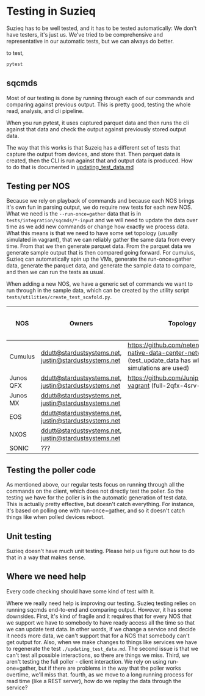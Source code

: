 # Testing in Suzieq

Suzieq has to be well tested, and it has to be tested automatically: We don't have testers, it's just us. We've tried to be comprehensive and representative in our automatic tests, but we can always do better.

to test,

```bash
pytest
```

## sqcmds

Most of our testing is done by running through each of our commands and comparing against previous output. This is pretty good, testing the whole read, analysis, and cli pipeline.

When you run pytest, it uses captured parquet data and then runs the cli against that data and check the output against previously stored output data.

The way that this works is that Suzeiq has a different set of tests that capture the output from devices, and store that. Then parquet data is created, then the CLI is run against that and output data is produced. How to do that is documented in [updating_test_data.md](updating_test_data.md)

## Testing per NOS

Because we rely on playback of commands and because each NOS brings it's own fun in parsing output, we do require new tests for each new NOS. What we need is the `--run-once=gather` data that is in `tests/integration/sqcmds/*-input` and we will need to update the data over time as we add new commands or change how exactly we process data. What this means is that we need to have some set topology (usually simulated in vagrant), that we can reliably gather the same data from every time. From that we then generate parquet data. From the parquet data we generate sample output that is then compared going forward. For cumulus, Suzieq can automatically spin up the VMs, generate the run-once=gather data, generate the parquet data, and generate the sample data to compare, and then we can run the tests as usual.

When adding a new NOS, we have a generic set of commands we want to run through in the sample data, which can be created by the utility script `tests/utilities/create_test_scafold.py`.

| NOS | Owners| Topology | spin up VM in pytest| autogenerate in pytest |
| --- | ------| ----| ---- | --- |
| Cumulus | ddutt@stardustsystems.net, justin@stardustsystems.net | https://github.com/netenglabs/cloud-native-data-center-networking  (test_update_data has which simulations are used)| Yes | Yes |
| Junos QFX | ddutt@stardustsystems.net, justin@stardustsystems.net | https://github.com/Juniper/vqfx10k-vagrant (full-2qfx-4srv-evpnvxlan) | No | Yes|
| Junos MX | ddutt@stardustsystems.net, justin@stardustsystems.net | | No | No |
| EOS | ddutt@stardustsystems.net, justin@stardustsystems.net | | No | Yes |
| NXOS | ddutt@stardustsystems.net, justin@stardustsystems.net | | No | Yes |
| SONIC | ??? | | No | Yes |

## Testing the poller code

As mentioned above, our regular tests focus on running through all the commands on the client, which does not directly test the poller. So the testing we have for the poller is in the automatic generation of test data. This is actually pretty effective, but doesn't catch everything. For instance, it's based on polling one with run-once=gather, and so it doesn't catch things like when polled devices reboot.

## Unit testing

Suzieq doesn't have much unit testing. Please help us figure out how to do that in a way that makes sense.

## Where we need help

Every code checking should have some kind of test with it.

Where we really need help is improving our testing. Suzieq testing relies on running sqcmds end-to-end and comparing output. However, it has some downsides. First, it's kind of fragile and it requires that for every NOS that we support we have to somebody to have ready access all the time so that we can update test data. In other words, if we change a service and decide it needs more data, we can't support that for a NOS that somebody can't get output for. Also, when we make changes to things like services we have to regenerate the test `./updating_test_data.md`. The second issue is that we can't test all possible interactions, so there are things we miss. Third, we aren't testing the full poller - client interaction. We rely on using run-one=gather, but if there are problems in the way that the poller works overtime, we'll miss that. fourth, as we move to a long running process for read time (like a REST server), how do we replay the data through the service?
